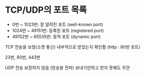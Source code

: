 # TCP/UDP의 포트 목록

- 0번 ~ 1023번: 잘 알려진 포트 (well-known port)
- 1024번 ~ 49151번: 등록된 포트 (registered port)
- 49152번 ~ 65535번: 동적 포트 (dynamic port)

TCP 전송을 보장(소켓 통신) 내부적으로 받았는지 확인함 (http : 80번 포트)

23번, 80번, 443번

UDP 전송 보장하지 않음 (방송용 전파) 보내기만하고 받지 못해도 무관